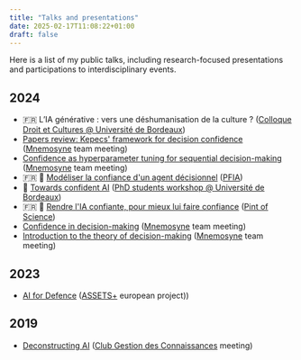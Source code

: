 ```yaml
---
title: "Talks and presentations"
date: 2025-02-17T11:08:22+01:00
draft: false
---
```


Here is a list of my public talks, including research-focused presentations and participations to interdisciplinary events.

## 2024

- 🇫🇷 L’IA générative : vers une déshumanisation de la culture ? ([Colloque Droit et Cultures @ Université de Bordeaux](https://irdap.u-bordeaux.fr/application/files/8317/3168/6134/Programme_AdHoc_v7.pdf))
- [Papers review: Kepecs' framework for decision confidence](../presentations/kepecs-decision-confidence/) ([Mnemosyne](https://team.inria.fr/mnemosyne/) team meeting)
- [Confidence as hyperparameter tuning for sequential decision-making](../presentations/mnemosyne-team-meeting-2024/) ([Mnemosyne](https://team.inria.fr/mnemosyne/) team meeting)
- 🇫🇷 📄 [Modéliser la confiance d'un agent décisionnel](../pub/PFIA2024Pesquet.pdf) ([PFIA](https://pfia2024.univ-lr.fr/))
- 📄 [Towards confident AI](../pub/UBWorkshop_june2024.pdf) ([PhD students workshop @ Université de Bordeaux](https://sin.u-bordeaux.fr/actualites/journee-des-doctorants-en-intelligence-artificielle))
- 🇫🇷 📄 [Rendre l'IA confiante, pour mieux lui faire confiance](../pub/PoS2024Pesquet.pdf) ([Pint of Science](https://pintofscience.fr/))
- [Confidence in decision-making](../presentations/confidence/) ([Mnemosyne](https://team.inria.fr/mnemosyne/) team meeting)
- [Introduction to the theory of decision-making](../presentations/decision-making/) ([Mnemosyne](https://team.inria.fr/mnemosyne/) team meeting)

## 2023

- [AI for Defence](https://www.bpesquet.fr/slides/ai-for-defence/) ([ASSETS+](https://assets-plus.eu/) european project))

## 2019

- [Deconstructing AI](https://www.bpesquet.fr/slides/deconstructing-ai/) ([Club Gestion des Connaissances](https://www.clubgc-km.fr) meeting)
